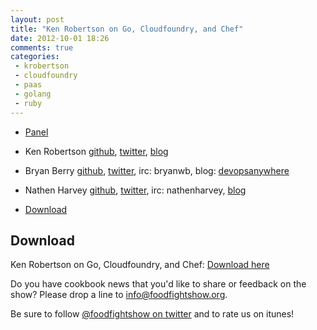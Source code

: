 ```yaml
---
layout: post
title: "Ken Robertson on Go, Cloudfoundry, and Chef"
date: 2012-10-01 18:26
comments: true
categories: 
 - krobertson
 - cloudfoundry
 - paas
 - golang
 - ruby
---
```


* [Panel](http://foodfightshow.org/2012/10/ken-robertson-on-go.html#panel)

* Ken Robertson [github](https://github.com/krobertson),
  [twitter](http://twitter.com/krobertson),
  [blog](http://invalidlogic.com/)
* Bryan Berry [github](http://github.com/bryanwb), [twitter](http://twitter.com/bryanwb), irc: bryanwb, blog: [devopsanywhere](http://devopsanywhere.blogspot.com)
* Nathen Harvey [github](http://github.com/nathenharvey), [twitter](http://twitter.com/nathenharvey), irc: nathenharvey, [blog](http://nathenharvey.com)
* [Download](http://traffic.libsyn.com/foodfight/devops-delicacy-03_2.mp3)

<!-- more -->

Download
--------

Ken Robertson on Go, Cloudfoundry, and Chef:  [Download here](http://traffic.libsyn.com/foodfight/devops-delicacy-03_2.mp3)

Do you have cookbook news that you'd like to share or feedback on the show?  Please drop a line to [info@foodfightshow.org](mailto:info@foodfightshow.org).

Be sure to follow [@foodfightshow on twitter](http://twitter.com/foodfightshow) and to rate us on itunes!


